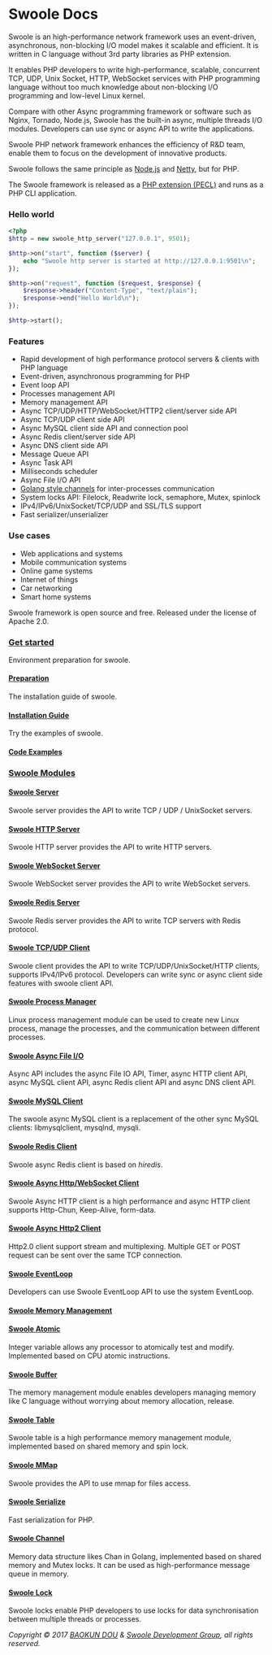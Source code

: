 # Swoole Docs

Swoole is an high-performance network framework uses an event-driven, asynchronous, non-blocking I/O model makes it scalable and efficient. It is written in C language without 3rd party libraries as PHP extension.

It enables PHP developers to write high-performance, scalable, concurrent TCP, UDP, Unix Socket, HTTP, WebSocket services with PHP programming language without too much knowledge about non-blocking I/O programming and low-level Linux kernel.

Compare with other Async programming framework or software such as Nginx, Tornado, Node.js, Swoole has the built-in async, multiple threads I/O modules. Developers can use sync or async API to write the applications.

Swoole PHP network framework enhances the efficiency of R&D team, enable them to focus on the development of innovative products.

Swoole follows the same principle as [Node.js](https://nodejs.org/en/) and [Netty](https://netty.io/), but for PHP.

The Swoole framework is released as a [PHP extension (PECL)](https://pecl.php.net/package/swoole) and runs as a PHP CLI application.


### Hello world

``` php
<?php
$http = new swoole_http_server("127.0.0.1", 9501);

$http->on("start", function ($server) {
    echo "Swoole http server is started at http://127.0.0.1:9501\n";
});

$http->on("request", function ($request, $response) {
    $response->header("Content-Type", "text/plain");
    $response->end("Hello World\n");
});

$http->start();
```

### Features

* Rapid development of high performance protocol servers & clients with PHP language
* Event-driven, asynchronous programming for PHP
* Event loop API
* Processes management API
* Memory management API
* Async TCP/UDP/HTTP/WebSocket/HTTP2 client/server side API
* Async TCP/UDP client side API
* Async MySQL client side API and connection pool
* Async Redis client/server side API
* Async DNS client side API
* Message Queue API
* Async Task API
* Milliseconds scheduler
* Async File I/O API
* [Golang style channels](https://en.wikipedia.org/wiki/Channel_\(programming\)) for inter-processes communication
* System locks API: Filelock, Readwrite lock, semaphore, Mutex, spinlock
* IPv4/IPv6/UnixSocket/TCP/UDP and SSL/TLS support
* Fast serializer/unserializer

### Use cases

* Web applications and systems
* Mobile communication systems
* Online game systems
* Internet of things
* Car networking 
* Smart home systems

Swoole framework is open source and free. Released under the license of Apache 2.0.

### [Get started](get-started.md)

Environment preparation for swoole.

#### [Preparation](/get-started/preparation.md)

The installation guide of swoole.

#### [Installation Guide](/get-started/installation.md)

Try the examples of swoole.

#### [Code Examples](/get-started/examples.md)

### [Swoole Modules](/modules.md)

#### [Swoole Server](/modules/swoole-server/introduction.md)

Swoole server provides the API to write TCP / UDP / UnixSocket servers.

#### [Swoole HTTP Server](/modules/swoole-http-server.md)

Swoole HTTP server provides the API to write HTTP servers.

#### [Swoole WebSocket Server](/modules/swoole-websocket-server.md)

Swoole WebSocket server provides the API to write WebSocket servers.

#### [Swoole Redis Server](/modules/swoole-redis-server.md)

Swoole Redis server provides the API to write TCP servers with Redis protocol.

#### [Swoole TCP/UDP Client](/modules/swoole-client.md)

Swoole client provides the API to write TCP/UDP/UnixSocket/HTTP clients, supports IPv4/IPv6 protocol. Developers can write sync or async client side features with swoole client API.

#### [Swoole Process Manager](/modules/swoole-process.md)

Linux process management module can be used to create new Linux process, manage the processes, and the communication between different processes.

#### [Swoole Async File I/O](/modules/swoole-async-io.md)

Async API includes the async File IO API, Timer, async HTTP client API, async MySQL client API,  async Redis client API and async DNS client API.

#### [Swoole MySQL Client](/modules/swoole-async-mysql-client.md)

The swoole async MySQL client is a replacement of the other sync MySQL clients: libmysqlclient, mysqlnd, mysqli.

#### [Swoole Redis Client](/modules/swoole-async-redis-client.md)

Swoole async Redis client is based on *hiredis*.

#### [Swoole Async Http/WebSocket Client](/modules/swoole-async-http-client.md)

Swoole Async HTTP client is a high performance and async HTTP client supports Http-Chun, Keep-Alive, form-data.

#### [Swoole Async Http2 Client](/modules/swoole-async-http2-client.md)

Http2.0 client support stream and multiplexing. Multiple GET or POST request can be sent over the same TCP connection.

#### [Swoole EventLoop](/modules/swoole-event-loop.md)

Developers can use Swoole EventLoop API to use the system EventLoop.

#### [Swoole Memory Management](/modules/swoole-memory.md)

#### [Swoole Atomic](/modules/swoole-atomic.md)

Integer variable allows any processor to atomically test and modify. Implemented based on CPU atomic instructions.

#### [Swoole Buffer](/modules/swoole-buffer.md)

The memory management module enables developers managing memory like C language without worrying about memory allocation, release.

#### [Swoole Table](/modules/swoole-table.md)

Swoole table is a high performance memory management module, implemented based on shared memory and spin lock.

#### [Swoole MMap](/modules/swoole-mmap.md)

Swoole provides the API to use mmap for files access.

#### [Swoole Serialize](/modules/swoole-serialize.md)

Fast serialization for PHP.

#### [Swoole Channel](/modules/swoole-channel.md)

Memory data structure likes Chan in Golang, implemented based on shared memory and Mutex locks. It can be used as high-performance message queue in memory. 

#### [Swoole Lock](/modules/swoole-lock.md)

Swoole locks enable PHP developers to use locks for data synchronisation between multiple threads or processes.

*Copyright © 2017 [BAOKUN DOU](https://blog.eood.cn) & [Swoole Development Group](https://github.com/swoole/swoole-src), all rights reserved.*



